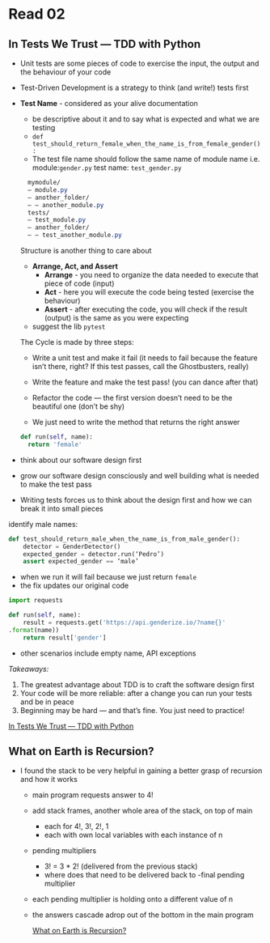 # Read 02

## In Tests We Trust — TDD with Python

- Unit tests are some pieces of code to exercise the input, the output and the behaviour of your code
- Test-Driven Development is a strategy to think (and write!) tests first
- **Test Name** - considered as your alive documentation

  - be descriptive about it and to say what is expected and what we are testing
  - `def test_should_return_female_when_the_name_is_from_female_gender():`
  - The test file name should follow the same name of module name i.e. module:`gender.py` test name: `test_gender.py`

  ```css
    mymodule/
    — module.py
    — another_folder/
    — — another_module.py
    tests/
    — test_module.py
    — another_folder/
    — — test_another_module.py
  ```

  Structure is another thing to care about

  - **Arrange, Act, and Assert**
    - **Arrange** - you need to organize the data needed to execute that piece of code (input)
    - **Act** - here you will execute the code being tested (exercise the behaviour)
    - **Assert** - after executing the code, you will check if the result (output) is the same as you were expecting
  - suggest the lib `pytest`

  The Cycle is made by three steps:

  - Write a unit test and make it fail (it needs to fail because the feature isn’t there, right? If this test passes, call the Ghostbusters, really)
  - Write the feature and make the test pass! (you can dance after that)
  - Refactor the code — the first version doesn’t need to be the beautiful one (don’t be shy)

  - We just need to write the method that returns the right answer

  ```python
  def run(self, name):
    return 'female'
  ```

- think about our software design first
- grow our software design consciously and well building what is needed to make the test pass
- Writing tests forces us to think about the design first and how we can break it into small pieces

identify male names:

```python
def test_should_return_male_when_the_name_is_from_male_gender():
    detector = GenderDetector()
    expected_gender = detector.run(‘Pedro’)
    assert expected_gender == ‘male’
```

- when we run it will fail because we just return `female`
- the fix updates our original code

```python
import requests

def run(self, name):
    result = requests.get('https://api.genderize.io/?name{}'
.format(name))
    return result['gender']

```

- other scenarios include empty name, API exceptions

_Takeaways:_

1. The greatest advantage about TDD is to craft the software design first
2. Your code will be more reliable: after a change you can run your tests and be in peace
3. Beginning may be hard — and that’s fine. You just need to practice!

[In Tests We Trust — TDD with Python](https://code.likeagirl.io/in-tests-we-trust-tdd-with-python-af69f47e6932)

## What on Earth is Recursion?

- I found the stack to be very helpful in gaining a better grasp of recursion and how it works

  - main program requests answer to 4!
  - add stack frames, another whole area of the stack, on top of main
    - each for 4!, 3!, 2!, 1
    - each with own local variables with each instance of n
  - pending multipliers
    - 3! = 3 \* 2! (delivered from the previous stack)
    - where does that need to be delivered back to
      -final pending multiplier
  - each pending multiplier is holding onto a different value of n
  - the answers cascade adrop out of the bottom in the main program

    [What on Earth is Recursion?](https://www.youtube.com/watch?v=Mv9NEXX1VHc)
